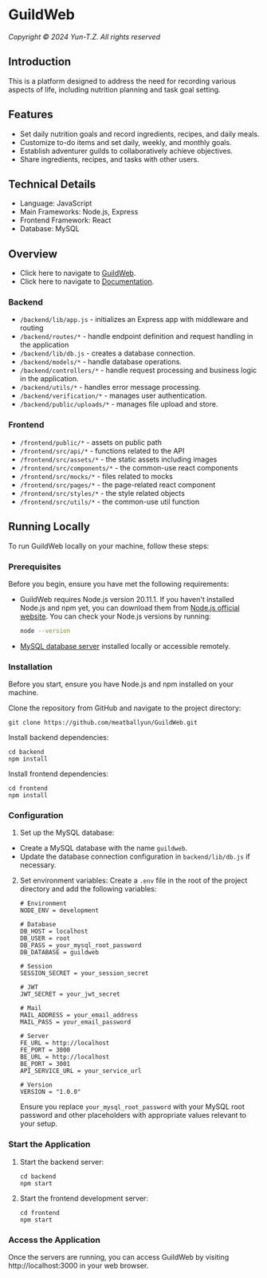 # GuildWeb

_Copyright © 2024 Yun-T.Z. All rights reserved_

## Introduction

This is a platform designed to address the need for recording various aspects of life, including nutrition planning and task goal setting.

## Features

- Set daily nutrition goals and record ingredients, recipes, and daily meals.
- Customize to-do items and set daily, weekly, and monthly goals.
- Establish adventurer guilds to collaboratively achieve objectives.
- Share ingredients, recipes, and tasks with other users.

## Technical Details

- Language: JavaScript
- Main Frameworks: Node.js, Express
- Frontend Framework: React
- Database: MySQL

## Overview

- Click here to navigate to [GuildWeb](http://guildweb.yun-tz.com).
- Click here to navigate to [Documentation](https://hackmd.io/@rabbit-house/S1bMt8ceA).

### Backend

- `/backend/lib/app.js` - initializes an Express app with middleware and routing
- `/backend/routes/*` - handle endpoint definition and request handling in the application
- `/backend/lib/db.js` - creates a database connection.
- `/backend/models/*` - handle database operations.
- `/backend/controllers/*` - handle request processing and business logic in the application.
- `/backend/utils/*` - handles error message processing.
- `/backend/verification/*` - manages user authentication.
- `/backend/public/uploads/*` - manages file upload and store.

### Frontend

- `/frontend/public/*` - assets on public path
- `/frontend/src/api/*` - functions related to the API
- `/frontend/src/assets/*` - the static assets including images
- `/frontend/src/components/*` - the common-use react components
- `/frontend/src/mocks/*` - files related to mocks
- `/frontend/src/pages/*` - the page-related react component
- `/frontend/src/styles/*` - the style related objects
- `/frontend/src/utils/*` - the common-use util function

## Running Locally

To run GuildWeb locally on your machine, follow these steps:

### Prerequisites

Before you begin, ensure you have met the following requirements:

- GuildWeb requires Node.js version 20.11.1. If you haven't installed Node.js and npm yet, you can download them from [Node.js official website](https://nodejs.org/). You can check your Node.js versions by running:
  ```bash
  node --version
  ```
- [MySQL database server](https://www.mysql.com/) installed locally or accessible remotely.

### Installation

Before you start, ensure you have Node.js and npm installed on your machine.

Clone the repository from GitHub and navigate to the project directory:

```
git clone https://github.com/meatballyun/GuildWeb.git
```

Install backend dependencies:

```
cd backend
npm install
```

Install frontend dependencies:

```
cd frontend
npm install
```

### Configuration

1. Set up the MySQL database:

- Create a MySQL database with the name `guildweb`.
- Update the database connection configuration in `backend/lib/db.js` if necessary.

2. Set environment variables: Create a `.env` file in the root of the project directory and add the following variables:

   ```.ENV
   # Environment
   NODE_ENV = development

   # Database
   DB_HOST = localhost
   DB_USER = root
   DB_PASS = your_mysql_root_password
   DB_DATABASE = guildweb

   # Session
   SESSION_SECRET = your_session_secret

   # JWT
   JWT_SECRET = your_jwt_secret

   # Mail
   MAIL_ADDRESS = your_email_address
   MAIL_PASS = your_email_password

   # Server
   FE_URL = http://localhost
   FE_PORT = 3000
   BE_URL = http://localhost
   BE_PORT = 3001
   API_SERVICE_URL = your_service_url

   # Version
   VERSION = "1.0.0"
   ```

   Ensure you replace `your_mysql_root_password` with your MySQL root password and other placeholders with appropriate values relevant to your setup.

### Start the Application

1. Start the backend server:

   ```
   cd backend
   npm start
   ```

2. Start the frontend development server:
   ```
   cd frontend
   npm start
   ```

### Access the Application

Once the servers are running, you can access GuildWeb by visiting http://localhost:3000 in your web browser.
